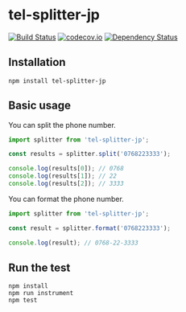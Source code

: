 # tel-splitter-jp

[![Build Status](https://travis-ci.org/holyshared/tel-splitter-jp.svg?branch=master)](https://travis-ci.org/holyshared/tel-splitter-jp)
[![codecov.io](https://codecov.io/github/holyshared/tel-splitter-jp/coverage.svg?branch=master)](https://codecov.io/github/holyshared/tel-splitter-jp?branch=master)
[![Dependency Status](https://www.versioneye.com/user/projects/564c17884e32b6001800036c/badge.svg?style=flat)](https://www.versioneye.com/user/projects/564c17884e32b6001800036c)

## Installation

	npm install tel-splitter-jp

## Basic usage

You can split the phone number.

```js
import splitter from 'tel-splitter-jp';

const results = splitter.split('0768223333');

console.log(results[0]); // 0768 
console.log(results[1]); // 22
console.log(results[2]); // 3333
```

You can format the phone number.

```js
import splitter from 'tel-splitter-jp';

const result = splitter.format('0768223333');

console.log(result); // 0768-22-3333
```

## Run the test

	npm install
	npm run instrument
	npm test
